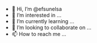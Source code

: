 - 👋 Hi, I’m @efsunelsa
- 👀 I’m interested in ...
- 🌱 I’m currently learning ...
- 💞️ I’m looking to collaborate on ...
- 📫 How to reach me ...

<!---
efsunelsa/efsunelsa is a ✨ special ✨ repository because its `README.md` (this file) appears on your GitHub profile.
You can click the Preview link to take a look at your changes.
--->
